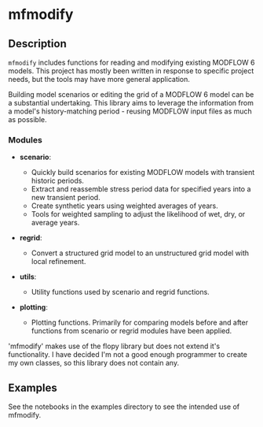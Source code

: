 # mfmodify

## Description
`mfmodify` includes functions for reading and modifying existing MODFLOW 6 models.
This project has mostly been written in response to specific project needs, but
the tools may have more general application. 

Building model scenarios or editing the grid of a MODFLOW 6 model can be a substantial undertaking. This library aims to leverage the information from a model's history-matching period - reusing MODFLOW input files as much as possible.

### Modules
- **scenario**: 
    - Quickly build scenarios for existing MODFLOW models with transient historic periods. 
    - Extract and reassemble stress period data for specified years into a new transient period.
    - Create synthetic years using weighted averages of years.
    - Tools for weighted sampling to adjust the likelihood of wet, dry, or average years.
  
- **regrid**: 
    - Convert a structured grid model to an unstructured grid model with local refinement.

- **utils**:
    - Utility functions used by scenario and regrid functions.

- **plotting**:
    - Plotting functions. Primarily for comparing models before and after functions from scenario or regrid modules have been applied.

'mfmodify' makes use of the flopy library but does not extend it's
functionality. I have decided I'm not a good enough programmer to create
my own classes, so this library does not contain any.

## Examples
See the notebooks in the examples directory to see the intended use of mfmodify.
